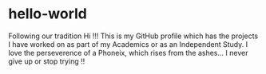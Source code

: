 # hello-world
Following our tradition 
Hi !!! This is my GitHub profile which has the projects I have worked on as part of my Academics or as an Independent Study.
I love the perseverence of a Phoneix, which rises from the ashes... I never give up or stop trying !! 
